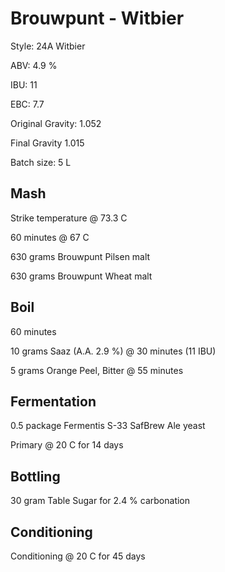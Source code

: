 # Brouwpunt - Witbier

Style: 24A Witbier

ABV: 4.9 %

IBU: 11

EBC: 7.7

Original Gravity: 1.052

Final Gravity 1.015

Batch size: 5 L

## Mash

Strike temperature @ 73.3 C

60 minutes @ 67 C

630 grams Brouwpunt Pilsen malt

630 grams Brouwpunt Wheat malt

## Boil

60 minutes

10 grams Saaz (A.A. 2.9 %) @ 30 minutes (11 IBU)

5 grams Orange Peel, Bitter @ 55 minutes

## Fermentation

0.5 package Fermentis S-33 SafBrew Ale yeast

Primary @ 20 C for 14 days

## Bottling

30 gram Table Sugar for 2.4 % carbonation

## Conditioning

Conditioning @ 20 C for 45 days
